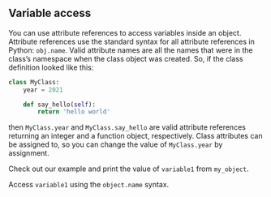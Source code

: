 ## Variable access

You can use attribute references to access variables inside an object.
Attribute references use the standard syntax for all attribute references 
in Python: `obj.name`. Valid attribute names are all the names that were in 
the class’s namespace when the class object was created. So, if the class 
definition looked like this:

```python
class MyClass:
    year = 2021

    def say_hello(self):
        return 'hello world'
```
then `MyClass.year` and `MyClass.say_hello` are valid attribute references returning an 
integer and a function object, respectively. Class attributes can be 
assigned to, so you can change the value of `MyClass.year` by assignment.

  
Check out our example and print the value of `variable1` from `my_object`.  

<div class='hint'>Access <code>variable1</code> using the <code>object.name</code> syntax.</div>
